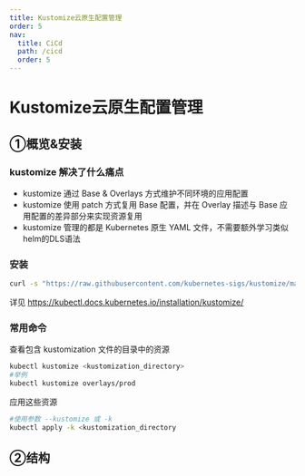 ```yaml
---
title: Kustomize云原生配置管理
order: 5
nav:
  title: CiCd
  path: /cicd
  order: 5
---
```


# Kustomize云原生配置管理

## ①概览&安装
### kustomize 解决了什么痛点
- kustomize 通过 Base & Overlays 方式维护不同环境的应用配置
- kustomize 使用 patch 方式复用 Base 配置，并在 Overlay 描述与 Base 应用配置的差异部分来实现资源复用
- kustomize 管理的都是 Kubernetes 原生 YAML 文件，不需要额外学习类似helm的DLS语法

### 安装
```bash
curl -s "https://raw.githubusercontent.com/kubernetes-sigs/kustomize/master/hack/install_kustomize.sh"  | bash
```
详见 https://kubectl.docs.kubernetes.io/installation/kustomize/

### 常用命令

查看包含 kustomization 文件的目录中的资源
```bash
kubectl kustomize <kustomization_directory>
#举例
kubectl kustomize overlays/prod
```
                              
应用这些资源
```bash
#使用参数 --kustomize 或 -k
kubectl apply -k <kustomization_directory
```


## ②结构



